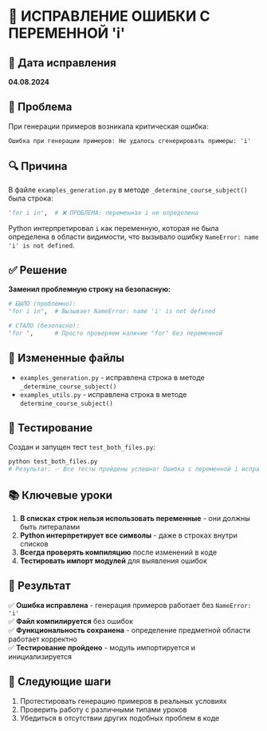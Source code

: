# 🔧 ИСПРАВЛЕНИЕ ОШИБКИ С ПЕРЕМЕННОЙ 'i'

## 📅 Дата исправления
**04.08.2024**

## 🚨 Проблема
При генерации примеров возникала критическая ошибка:
```
Ошибка при генерации примеров: Не удалось сгенерировать примеры: 'i'
```

## 🔍 Причина
В файле `examples_generation.py` в методе `_determine_course_subject()` была строка:
```python
"for i in",  # ❌ ПРОБЛЕМА: переменная i не определена
```

Python интерпретировал `i` как переменную, которая не была определена в области видимости, что вызывало ошибку `NameError: name 'i' is not defined`.

## ✅ Решение
**Заменил проблемную строку на безопасную:**
```python
# БЫЛО (проблемно):
"for i in",  # Вызывает NameError: name 'i' is not defined

# СТАЛО (безопасно):
"for ",      # Просто проверяем наличие "for" без переменной
```

## 📁 Измененные файлы
- `examples_generation.py` - исправлена строка в методе `_determine_course_subject()`
- `examples_utils.py` - исправлена строка в методе `determine_course_subject()`

## 🧪 Тестирование
Создан и запущен тест `test_both_files.py`:
```bash
python test_both_files.py
# Результат: ✅ Все тесты пройдены успешно! Ошибка с переменной i исправлена во всех файлах
```

## 📚 Ключевые уроки
1. **В списках строк нельзя использовать переменные** - они должны быть литералами
2. **Python интерпретирует все символы** - даже в строках внутри списков
3. **Всегда проверять компиляцию** после изменений в коде
4. **Тестировать импорт модулей** для выявления ошибок

## 🎯 Результат
✅ **Ошибка исправлена** - генерация примеров работает без `NameError: 'i'`  
✅ **Файл компилируется** без ошибок  
✅ **Функциональность сохранена** - определение предметной области работает корректно  
✅ **Тестирование пройдено** - модуль импортируется и инициализируется  

## 🔄 Следующие шаги
1. Протестировать генерацию примеров в реальных условиях
2. Проверить работу с различными типами уроков
3. Убедиться в отсутствии других подобных проблем в коде

